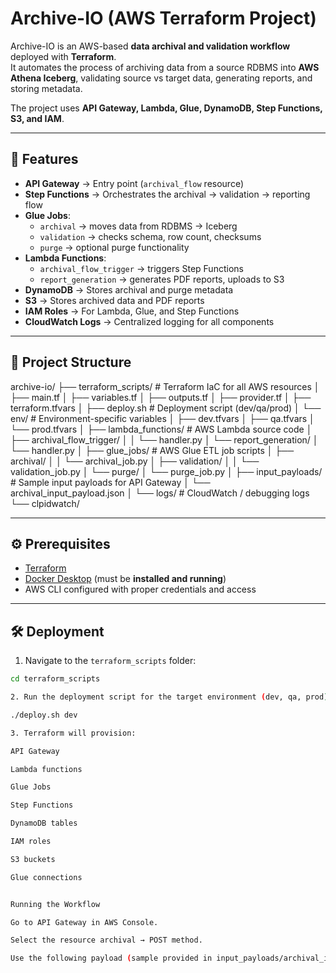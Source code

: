 # Archive-IO (AWS Terraform Project)

Archive-IO is an AWS-based **data archival and validation workflow** deployed with **Terraform**.  
It automates the process of archiving data from a source RDBMS into **AWS Athena Iceberg**, validating source vs target data, generating reports, and storing metadata.  

The project uses **API Gateway, Lambda, Glue, DynamoDB, Step Functions, S3, and IAM**.

---

## 🚀 Features

- **API Gateway** → Entry point (`archival_flow` resource)
- **Step Functions** → Orchestrates the archival → validation → reporting flow
- **Glue Jobs**:
  - `archival` → moves data from RDBMS → Iceberg
  - `validation` → checks schema, row count, checksums
  - `purge` → optional purge functionality
- **Lambda Functions**:
  - `archival_flow_trigger` → triggers Step Functions
  - `report_generation` → generates PDF reports, uploads to S3
- **DynamoDB** → Stores archival and purge metadata
- **S3** → Stores archived data and PDF reports
- **IAM Roles** → For Lambda, Glue, and Step Functions
- **CloudWatch Logs** → Centralized logging for all components

---

## 📂 Project Structure

archive-io/
├── terraform_scripts/ # Terraform IaC for all AWS resources
│ ├── main.tf
│ ├── variables.tf
│ ├── outputs.tf
│ ├── provider.tf
│ ├── terraform.tfvars
│ ├── deploy.sh # Deployment script (dev/qa/prod)
│ └── env/ # Environment-specific variables
│ ├── dev.tfvars
│ ├── qa.tfvars
│ └── prod.tfvars
│
├── lambda_functions/ # AWS Lambda source code
│ ├── archival_flow_trigger/
│ │ └── handler.py
│ └── report_generation/
│ └── handler.py
│
├── glue_jobs/ # AWS Glue ETL job scripts
│ ├── archival/
│ │ └── archival_job.py
│ ├── validation/
│ │ └── validation_job.py
│ └── purge/
│ └── purge_job.py
│
├── input_payloads/ # Sample input payloads for API Gateway
│ └── archival_input_payload.json
│
└── logs/ # CloudWatch / debugging logs
└── clpidwatch/





---

## ⚙️ Prerequisites

- [Terraform](https://developer.hashicorp.com/terraform/downloads)
- [Docker Desktop](https://www.docker.com/products/docker-desktop) (must be **installed and running**)
- AWS CLI configured with proper credentials and access

---

## 🛠️ Deployment

1. Navigate to the `terraform_scripts` folder:

```bash
cd terraform_scripts

2. Run the deployment script for the target environment (dev, qa, prod):

./deploy.sh dev

3. Terraform will provision:

API Gateway

Lambda functions

Glue Jobs

Step Functions

DynamoDB tables

IAM roles

S3 buckets

Glue connections


Running the Workflow

Go to API Gateway in AWS Console.

Select the resource archival → POST method.

Use the following payload (sample provided in input_payloads/archival_input_payload.json)
